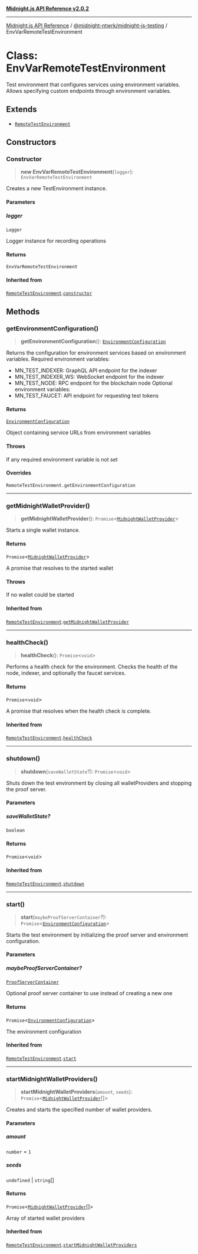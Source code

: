 [**Midnight.js API Reference v2.0.2**](../../../README.md)

***

[Midnight.js API Reference](../../../packages.md) / [@midnight-ntwrk/midnight-js-testing](../README.md) / EnvVarRemoteTestEnvironment

# Class: EnvVarRemoteTestEnvironment

Test environment that configures services using environment variables.
Allows specifying custom endpoints through environment variables.

## Extends

- [`RemoteTestEnvironment`](RemoteTestEnvironment.md)

## Constructors

### Constructor

> **new EnvVarRemoteTestEnvironment**(`logger`): `EnvVarRemoteTestEnvironment`

Creates a new TestEnvironment instance.

#### Parameters

##### logger

`Logger`

Logger instance for recording operations

#### Returns

`EnvVarRemoteTestEnvironment`

#### Inherited from

[`RemoteTestEnvironment`](RemoteTestEnvironment.md).[`constructor`](RemoteTestEnvironment.md#constructor)

## Methods

### getEnvironmentConfiguration()

> **getEnvironmentConfiguration**(): [`EnvironmentConfiguration`](../interfaces/EnvironmentConfiguration.md)

Returns the configuration for environment services based on environment variables.
Required environment variables:
- MN_TEST_INDEXER: GraphQL API endpoint for the indexer
- MN_TEST_INDEXER_WS: WebSocket endpoint for the indexer
- MN_TEST_NODE: RPC endpoint for the blockchain node
Optional environment variables:
- MN_TEST_FAUCET: API endpoint for requesting test tokens

#### Returns

[`EnvironmentConfiguration`](../interfaces/EnvironmentConfiguration.md)

Object containing service URLs from environment variables

#### Throws

If any required environment variable is not set

#### Overrides

`RemoteTestEnvironment.getEnvironmentConfiguration`

***

### getMidnightWalletProvider()

> **getMidnightWalletProvider**(): `Promise`\<[`MidnightWalletProvider`](MidnightWalletProvider.md)\>

Starts a single wallet instance.

#### Returns

`Promise`\<[`MidnightWalletProvider`](MidnightWalletProvider.md)\>

A promise that resolves to the started wallet

#### Throws

If no wallet could be started

#### Inherited from

[`RemoteTestEnvironment`](RemoteTestEnvironment.md).[`getMidnightWalletProvider`](RemoteTestEnvironment.md#getmidnightwalletprovider)

***

### healthCheck()

> **healthCheck**(): `Promise`\<`void`\>

Performs a health check for the environment.
Checks the health of the node, indexer, and optionally the faucet services.

#### Returns

`Promise`\<`void`\>

A promise that resolves when the health check is complete.

#### Inherited from

[`RemoteTestEnvironment`](RemoteTestEnvironment.md).[`healthCheck`](RemoteTestEnvironment.md#healthcheck)

***

### shutdown()

> **shutdown**(`saveWalletState`?): `Promise`\<`void`\>

Shuts down the test environment by closing all walletProviders and stopping the proof server.

#### Parameters

##### saveWalletState?

`boolean`

#### Returns

`Promise`\<`void`\>

#### Inherited from

[`RemoteTestEnvironment`](RemoteTestEnvironment.md).[`shutdown`](RemoteTestEnvironment.md#shutdown)

***

### start()

> **start**(`maybeProofServerContainer`?): `Promise`\<[`EnvironmentConfiguration`](../interfaces/EnvironmentConfiguration.md)\>

Starts the test environment by initializing the proof server and environment configuration.

#### Parameters

##### maybeProofServerContainer?

[`ProofServerContainer`](../interfaces/ProofServerContainer.md)

Optional proof server container to use instead of creating a new one

#### Returns

`Promise`\<[`EnvironmentConfiguration`](../interfaces/EnvironmentConfiguration.md)\>

The environment configuration

#### Inherited from

[`RemoteTestEnvironment`](RemoteTestEnvironment.md).[`start`](RemoteTestEnvironment.md#start)

***

### startMidnightWalletProviders()

> **startMidnightWalletProviders**(`amount`, `seeds`): `Promise`\<[`MidnightWalletProvider`](MidnightWalletProvider.md)[]\>

Creates and starts the specified number of wallet providers.

#### Parameters

##### amount

`number` = `1`

##### seeds

`undefined` | `string`[]

#### Returns

`Promise`\<[`MidnightWalletProvider`](MidnightWalletProvider.md)[]\>

Array of started wallet providers

#### Inherited from

[`RemoteTestEnvironment`](RemoteTestEnvironment.md).[`startMidnightWalletProviders`](RemoteTestEnvironment.md#startmidnightwalletproviders)
